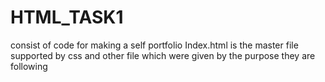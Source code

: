# HTML_TASK1
consist of code for making a self portfolio
Index.html is the master file
supported by css and other file which were given by the purpose they are following



